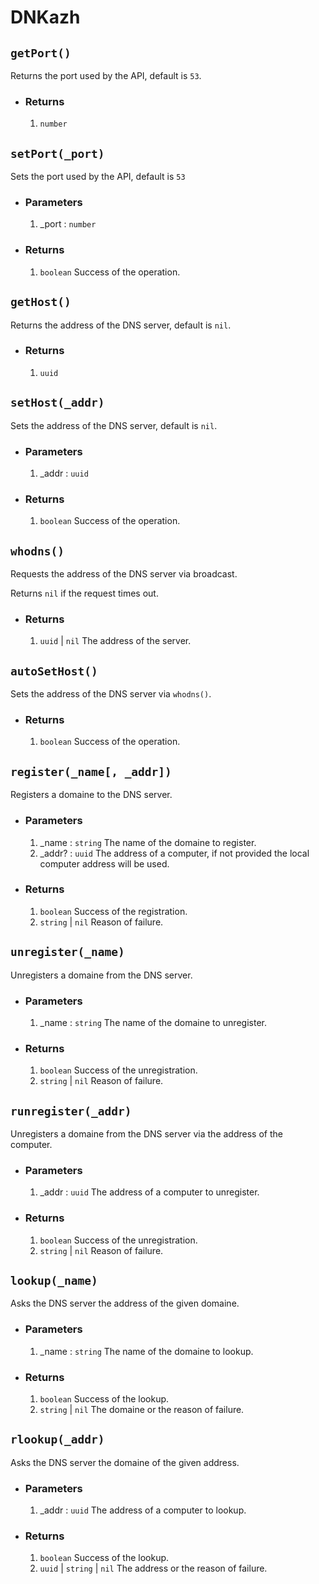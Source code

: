 # DNKazh

## `getPort()`

Returns the port used by the API, default is `53`.

+ ### Returns

    1. `number`

## `setPort(_port)`

Sets the port used by the API, default is `53`

+ ### Parameters

    1. _port : `number`

+ ### Returns

    1. `boolean` Success of the operation.

## `getHost()`

Returns the address of the DNS server, default is `nil`.

+ ### Returns

    1. `uuid`

## `setHost(_addr)`

Sets the address of the DNS server, default is `nil`.

+ ### Parameters

    1. _addr : `uuid`

+ ### Returns

    1. `boolean` Success of the operation.

## `whodns()`

Requests the address of the DNS server via broadcast.

Returns `nil` if the request times out.

+ ### Returns

    1. `uuid` | `nil` The address of the server.

## `autoSetHost()`

Sets the address of the DNS server via `whodns()`.

+ ### Returns

    1. `boolean` Success of the operation.

## `register(_name[, _addr])`

Registers a domaine to the DNS server.

+ ### Parameters

    1. _name : `string` The name of the domaine to register.
    2. _addr? : `uuid` The address of a computer, if not provided the local computer address will be used.

+ ### Returns

    1. `boolean` Success of the registration.
    2. `string` | `nil` Reason of failure.

## `unregister(_name)`

Unregisters a domaine from the DNS server.

+ ### Parameters

    1. _name : `string` The name of the domaine to unregister.

+ ### Returns

    1. `boolean` Success of the unregistration.
    2. `string` | `nil` Reason of failure.

## `runregister(_addr)`

Unregisters a domaine from the DNS server via the address of the computer.

+ ### Parameters

    1. _addr : `uuid` The address of a computer to unregister.

+ ### Returns

    1. `boolean` Success of the unregistration.
    2. `string` | `nil` Reason of failure.

## `lookup(_name)`

Asks the DNS server the address of the given domaine.

+ ### Parameters

    1. _name : `string` The name of the domaine to lookup.

+ ### Returns

    1. `boolean` Success of the lookup.
    2. `string` | `nil` The domaine or the reason of failure.

## `rlookup(_addr)`

Asks the DNS server the domaine of the given address.

+ ### Parameters

    1. _addr : `uuid` The address of a computer to lookup.

+ ### Returns

    1. `boolean` Success of the lookup.
    2. `uuid` | `string` | `nil` The address or the reason of failure.
